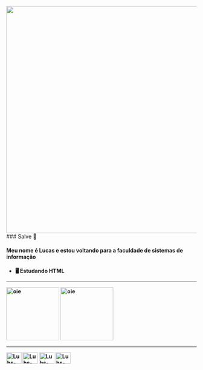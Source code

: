 <p>
<img align="right" height="600" src="https://i.pinimg.com/originals/d3/f8/b0/d3f8b048434c85c40986e84b8ce8e534.jpg">
<p/>
### Salve 👋
<h4> Meu nome é Lucas e estou voltando para a faculdade de sistemas de informação <h4/>
 
- 🖥️ Estudando HTML
 
<hr> 
<div>
  <img height="140em" src="https://github-readme-stats.vercel.app/api?username=lucashsousa&show_icons=true&theme=midnight-purple&include_all_commits=true&count_private=true" alt="oie"/>
  <img height="140em" src="https://github-readme-stats.vercel.app/api/top-langs/?username=lucashsousa&layout=compact&show_icons=true&theme=midnight-purple&count_private=true&%22/%3E" alt="oie"/>
<div/>
  
<hr> 
<div style="display: inline_block">
  <img align="center" alt="Lubs-HTML" height="30" width="40" src="https://cdn.jsdelivr.net/gh/devicons/devicon/icons/html5/html5-original.svg">
  <img align="center" alt="Lubs-JS" height="30" width="40" src="https://cdn.jsdelivr.net/gh/devicons/devicon/icons/javascript/javascript-original.svg">
  <img align="center" alt="Lubs-REACT" height="30" width="40" src="https://cdn.jsdelivr.net/gh/devicons/devicon/icons/react/react-original.svg">
  <img align="center" alt="Lubs-TS" height="30" width="40" src="https://cdn.jsdelivr.net/gh/devicons/devicon/icons/typescript/typescript-original.svg">
<div/>
